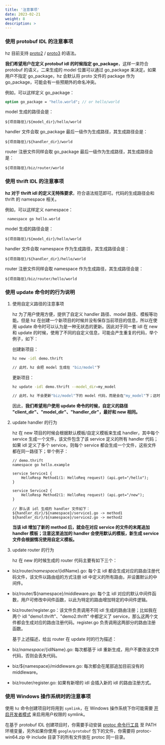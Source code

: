 ```yaml
---
title: '注意事项'
date: 2023-02-21
weight: 8
description: >
---
```

### 使用 protobuf IDL 的注意事项

hz 目前支持 [proto2](https://developers.google.com/protocol-buffers/docs/proto) / [proto3](https://developers.google.com/protocol-buffers/docs/proto3) 的语法。

**我们希望用户在定义 protobuf idl 的时候指定 go_package**，这样一来符合 protobuf 的语义，二来生成的 model 位置可以通过 go_package 来决定。如果用户不指定 go_package，hz 会默认将 proto 文件的 package 作为 go_package，可能会有一些预期外的命名冲突。

例如，可以这样定义 go_package：

```protobuf
option go_package = "hello.world"; // or hello/world
```

model 生成的路径会是：

`${项目路径}/${model_dir}/hello/world`

handler 文件会取 go_package 最后一级作为生成路径，其生成路径会是：

`${项目路径}/${handler_dir}/world`

router 注册文件同样会取 go_package 最后一级作为生成路径，其生成路径会是：

`${项目路径}/biz/router/world`

### 使用 thrift IDL 的注意事项

**hz 对于 thrift idl 的定义无特殊要求**，符合语法规范即可。代码的生成路径会和 thrift 的 namespace 相关。

例如，可以这样定义 namespace：

```thrift
 namespace go hello.world
```

model 生成的路径会是：

`${项目路径}/${model_dir}/hello/world`

handler 文件会取 namespace 作为生成路径，其生成路径会是：

`${项目路径}/${handler_dir}/hello/world`

router 注册文件同样会取 namespace 作为生成路径，其生成路径会是：

`${项目路径}/biz/router/hello/world`

### 使用 update 命令时的行为说明

1. 使用自定义路径的注意事项

    hz 为了用户使用方便，提供了自定义 handler 路径、model 路径、模板等功能。但是 hz 在创建一个新项目的时候并没有保存当前项目的信息，所以在使用 update 命令时可以认为是一种无状态的更新。因此对于同一套 idl 在 new 和 update 的时候，使用了不同的自定义信息，可能会产生重复的代码，举个例子，如下：

    创建新项目：

    ```bash
    hz new -idl demo.thrift

    // 此时，hz 会把 model 生成在 "biz/model"下
    ```

    更新项目：

    ```bash
    hz update -idl demo.thrift --model_dir=my_model

    // 此时，hz 不会更新"biz/model"下的 model 代码，而是会在"my_model"下；这时"biz/model"和"my_model"下的代码就会重复，且新生成的 handler 会依赖"my_model"，之前的 handler 会依赖"biz/model"，这时就需要用户手动删除&改动一些代码了。
    ```

    因此，**我们希望用户使用 update 命令的时候，自定义的路径 "client_dir"、"model_dir"、"handler_dir"，最好和 new 相同。**

2. update handler 的行为

    hz 在 new 项目的时候会根据默认模板/自定义模板来生成 handler，其中每个 service 生成一个文件，该文件包含了该 service 定义的所有 handler 代码；如果 idl 定义了多个 service，则每个 service 都会生成一个文件，这些文件都在同一路径下；举个例子：

    ```thrift
    // demo.thrift
    namespace go hello.example

    service Service1 {
        HelloResp Method1(1: HelloReq request) (api.get="/hello");
    }

    service Service2 {
        HelloResp Method2(1: HelloReq request) (api.get="/new");
    }

    // 那么该 idl 生成的 handler 文件如下：
    ${handler_dir}/${namespace}/service1.go -> method1
    ${handler_dir}/${namespace}/service2.go -> method2
    ```

    **当该 idl 增加了新的 method 后，就会在对应 service 的文件的末尾追加 handler 模板；注意这里追加的 handler 会使用默认的模板，新生成 service 文件会根据情况使用自定义模板。**

3. update router 的行为

    hz 在 new 的时候生成的 router 代码主要有如下三个：

- biz/router/${namespace}/${idlName}.go: 每个主 idl 都会生成对应的路由注册代码文件，该文件以路由组的方式注册 idl 中定义的所有路由，并设置默认的中间件。

<!---->

- biz/router/${namespace}/middleware.go: 每个主 idl 对应的默认中间件函数，用户可修改中间件函数，以此为特定的路由增加特定的中间件逻辑。

<!---->

- biz/router/register.go：该文件负责调用不同 idl 生成的路由注册；比如我在两个 idl  "demo1.thrift"、"demo2.thrift" 中都定义了 service，那么这两个文件都会生成对应的路由注册代码。register.go 负责调用这两部分的路由注册函数。

    基于上述描述，给出 router 在 update 时的行为描述：

- biz/${namespace}/${idlName}.go: 每次都基于 idl 重新生成，用户不要改该文件代码，否则会丢失代码。

<!---->

- biz/${namespace}/middleware.go: 每次都会在尾部追加目前没有的 middleware。

<!---->

- biz/router/register.go: 如果有新增的 idl 会插入新的 idl 的路由注册方式。

### 使用 Windows 操作系统时的注意事项

使用 `hz` 命令创建项目时将用到 `symlink`，在 Windows 操作系统下你可能需要 [开启开发者模式](https://learn.microsoft.com/en-us/windows/apps/get-started/enable-your-device-for-development) 来启用用户权限的 symlink。

在基于 protobuf IDL 创建项目时，你需要手动安装 [protoc 命令行工具](https://github.com/protocolbuffers/protobuf/releases) 至 PATH 环境变量，另外如果你使用 `google/protobuf` 包下的文件，你需要将 protoc-win64.zip 中 include 目录下的所有文件放在 protoc 同一目录。
